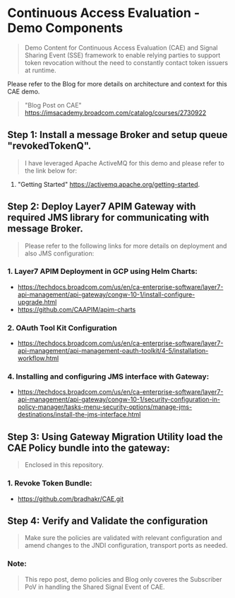 # Continuous Access Evaluation - Demo Components

> Demo Content for Continuous Access Evaluation (CAE) and Signal Sharing Event (SSE) framework to enable relying parties to support token revocation without the need to constantly contact token issuers at runtime.

Please refer to the Blog for more details on architecture and context for this CAE demo. 
> "Blog Post on CAE" https://imsacademy.broadcom.com/catalog/courses/2730922

## Step 1: Install a message Broker and setup queue "revokedTokenQ".

  > I have leveraged Apache ActiveMQ for this demo and please refer to the link below for:
  
1. "Getting Started" https://activemq.apache.org/getting-started.

## Step 2: Deploy Layer7 APIM Gateway with required JMS library for communicating with message Broker.
  > Please refer to the following links for more details on deployment and also JMS configuration:

### 1. Layer7 APIM Deployment in GCP using Helm Charts: 
-  https://techdocs.broadcom.com/us/en/ca-enterprise-software/layer7-api-management/api-gateway/congw-10-1/install-configure-upgrade.html
-  https://github.com/CAAPIM/apim-charts
### 2. OAuth Tool Kit Configuration
- https://techdocs.broadcom.com/us/en/ca-enterprise-software/layer7-api-management/api-management-oauth-toolkit/4-5/installation-workflow.html
### 4. Installing and configuring JMS interface with Gateway:
- https://techdocs.broadcom.com/us/en/ca-enterprise-software/layer7-api-management/api-gateway/congw-10-1/security-configuration-in-policy-manager/tasks-menu-security-options/manage-jms-destinations/install-the-jms-interface.html

## Step 3: Using Gateway Migration Utility load the CAE Policy bundle into the gateway: 
  > Enclosed in this repository.
 
 ### 1. Revoke Token Bundle:
- https://github.com/bradhakr/CAE.git
 
 ## Step 4: Verify and Validate the configuration
  > Make sure the policies are validated with relevant configuration and amend changes to the JNDI configuration, transport ports as needed. 



### Note: 
> This repo post, demo policies and Blog only coveres the Subscriber PoV in handling the Shared Signal Event of CAE. 
